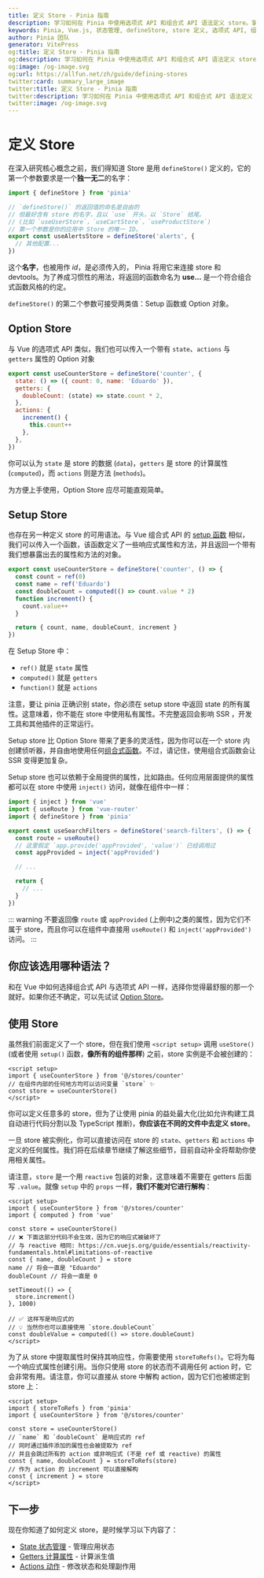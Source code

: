 ```yaml
---
title: 定义 Store - Pinia 指南
description: 学习如何在 Pinia 中使用选项式 API 和组合式 API 语法定义 store。掌握 store 创建和组织的基础知识。
keywords: Pinia, Vue.js, 状态管理, defineStore, store 定义, 选项式 API, 组合式 API
author: Pinia 团队
generator: VitePress
og:title: 定义 Store - Pinia 指南
og:description: 学习如何在 Pinia 中使用选项式 API 和组合式 API 语法定义 store。掌握 store 创建和组织的基础知识。
og:image: /og-image.svg
og:url: https://allfun.net/zh/guide/defining-stores
twitter:card: summary_large_image
twitter:title: 定义 Store - Pinia 指南
twitter:description: 学习如何在 Pinia 中使用选项式 API 和组合式 API 语法定义 store。掌握 store 创建和组织的基础知识。
twitter:image: /og-image.svg
---
```


# 定义 Store

在深入研究核心概念之前，我们得知道 Store 是用 `defineStore()` 定义的，它的第一个参数要求是一个**独一无二**的名字：

```js
import { defineStore } from 'pinia'

// `defineStore()` 的返回值的命名是自由的
// 但最好含有 store 的名字，且以 `use` 开头，以 `Store` 结尾。
// (比如 `useUserStore`，`useCartStore`，`useProductStore`)
// 第一个参数是你的应用中 Store 的唯一 ID。
export const useAlertsStore = defineStore('alerts', {
  // 其他配置...
})
```

这个**名字**，也被用作 _id_，是必须传入的， Pinia 将用它来连接 store 和 devtools。为了养成习惯性的用法，将返回的函数命名为 **use...** 是一个符合组合式函数风格的约定。

`defineStore()` 的第二个参数可接受两类值：Setup 函数或 Option 对象。

## Option Store

与 Vue 的选项式 API 类似，我们也可以传入一个带有 `state`、`actions` 与 `getters` 属性的 Option 对象

```js
export const useCounterStore = defineStore('counter', {
  state: () => ({ count: 0, name: 'Eduardo' }),
  getters: {
    doubleCount: (state) => state.count * 2,
  },
  actions: {
    increment() {
      this.count++
    },
  },
})
```

你可以认为 `state` 是 store 的数据 (`data`)，`getters` 是 store 的计算属性 (`computed`)，而 `actions` 则是方法 (`methods`)。

为方便上手使用，Option Store 应尽可能直观简单。

## Setup Store

也存在另一种定义 store 的可用语法。与 Vue 组合式 API 的 [setup 函数](https://cn.vuejs.org/api/composition-api-setup.html) 相似，我们可以传入一个函数，该函数定义了一些响应式属性和方法，并且返回一个带有我们想暴露出去的属性和方法的对象。

```js
export const useCounterStore = defineStore('counter', () => {
  const count = ref(0)
  const name = ref('Eduardo')
  const doubleCount = computed(() => count.value * 2)
  function increment() {
    count.value++
  }

  return { count, name, doubleCount, increment }
})
```

在 Setup Store 中：

- `ref()` 就是 `state` 属性
- `computed()` 就是 `getters`
- `function()` 就是 `actions`

注意，要让 pinia 正确识别 state，你必须在 setup store 中返回 state 的所有属性。这意味着，你不能在 store 中使用私有属性。不完整返回会影响 SSR ，开发工具和其他插件的正常运行。

Setup store 比 Option Store 带来了更多的灵活性，因为你可以在一个 store 内创建侦听器，并自由地使用任何[组合式函数](https://cn.vuejs.org/guide/reusability/composables.html)。不过，请记住，使用组合式函数会让 SSR 变得更加复杂。

Setup store 也可以依赖于全局提供的属性，比如路由。任何应用层面提供的属性都可以在 store 中使用 `inject()` 访问，就像在组件中一样：

```ts
import { inject } from 'vue'
import { useRoute } from 'vue-router'
import { defineStore } from 'pinia'

export const useSearchFilters = defineStore('search-filters', () => {
  const route = useRoute()
  // 这里假定 `app.provide('appProvided', 'value')` 已经调用过
  const appProvided = inject('appProvided')

  // ...

  return {
    // ...
  }
})
```

::: warning
不要返回像 `route` 或 `appProvided` (上例中)之类的属性，因为它们不属于 store，而且你可以在组件中直接用 `useRoute()` 和 `inject('appProvided')` 访问。
:::

## 你应该选用哪种语法？

和在 Vue 中如何选择组合式 API 与选项式 API 一样，选择你觉得最舒服的那一个就好。如果你还不确定，可以先试试 [Option Store](#option-store)。

## 使用 Store

虽然我们前面定义了一个 store，但在我们使用 `<script setup>` 调用 `useStore()`(或者使用 `setup()` 函数，**像所有的组件那样**) 之前，store 实例是不会被创建的：

```vue
<script setup>
import { useCounterStore } from '@/stores/counter'
// 在组件内部的任何地方均可以访问变量 `store` ✨
const store = useCounterStore()
</script>
```

你可以定义任意多的 store，但为了让使用 pinia 的益处最大化(比如允许构建工具自动进行代码分割以及 TypeScript 推断)，**你应该在不同的文件中去定义 store**。

一旦 store 被实例化，你可以直接访问在 store 的 `state`、`getters` 和 `actions` 中定义的任何属性。我们将在后续章节继续了解这些细节，目前自动补全将帮助你使用相关属性。

请注意，`store` 是一个用 `reactive` 包装的对象，这意味着不需要在 getters 后面写 `.value`。就像 `setup` 中的 `props` 一样，**我们不能对它进行解构**：

```vue
<script setup>
import { useCounterStore } from '@/stores/counter'
import { computed } from 'vue'

const store = useCounterStore()
// ❌ 下面这部分代码不会生效，因为它的响应式被破坏了
// 与 reactive 相同: https://cn.vuejs.org/guide/essentials/reactivity-fundamentals.html#limitations-of-reactive
const { name, doubleCount } = store
name // 将会一直是 "Eduardo" 
doubleCount // 将会一直是 0 

setTimeout(() => {
  store.increment()
}, 1000)

// ✅ 这样写是响应式的
// 💡 当然你也可以直接使用 `store.doubleCount`
const doubleValue = computed(() => store.doubleCount)
</script>
```

为了从 store 中提取属性时保持其响应性，你需要使用 `storeToRefs()`。它将为每一个响应式属性创建引用。当你只使用 store 的状态而不调用任何 action 时，它会非常有用。请注意，你可以直接从 store 中解构 action，因为它们也被绑定到 store 上：

```vue
<script setup>
import { storeToRefs } from 'pinia'
import { useCounterStore } from '@/stores/counter'

const store = useCounterStore()
// `name` 和 `doubleCount` 是响应式的 ref
// 同时通过插件添加的属性也会被提取为 ref
// 并且会跳过所有的 action 或非响应式 (不是 ref 或 reactive) 的属性
const { name, doubleCount } = storeToRefs(store)
// 作为 action 的 increment 可以直接解构
const { increment } = store
</script>
```

## 下一步

现在你知道了如何定义 store，是时候学习以下内容了：

- [State 状态管理](./state) - 管理应用状态
- [Getters 计算属性](./getters) - 计算派生值
- [Actions 动作](./actions) - 修改状态和处理副作用